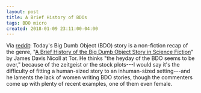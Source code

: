 ```yaml
---
layout: post
title: A Brief History of BDOs
tags: BDO micro
created: 2018-01-09 23:11:00-04:00
---
```

Via [reddit](https://www.reddit.com/r/printSF/comments/7p7td1/a_brief_history_of_the_big_dumb_object_story_in/):  Today's Big Dumb Object (BDO) story is a non-fiction recap of the genre, "[A Brief History of the Big Dumb Object Story in Science Fiction](https://www.tor.com/2018/01/08/a-brief-history-of-the-big-dumb-object-story-in-science-fiction/)" by James Davis Nicoll at Tor.  He thinks "the heyday of the BDO seems to be over," because of the zeitgeist or the stock plots---I would say it's the difficulty of fitting a human-sized story to an inhuman-sized setting---and he laments the lack of women writing BDO stories, though the commenters come up with plenty of recent examples, one of them even female.

